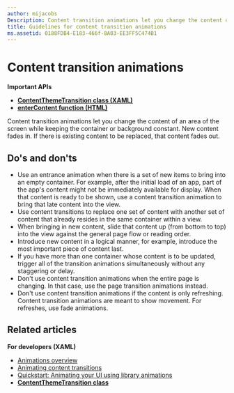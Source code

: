 ```yaml
---
author: mijacobs
Description: Content transition animations let you change the content of an area of the screen while keeping the container or background constant. New content fades in. If there is existing content to be replaced, that content fades out.
title: Guidelines for content transition animations
ms.assetid: 0188FDB4-E183-466f-8A03-EE3FF5C474B1
---
```


# Content transition animations





**Important APIs**

-   [**ContentThemeTransition class (XAML)**](https://msdn.microsoft.com/library/windows/apps/br243104)
-   [**enterContent function (HTML)**](https://msdn.microsoft.com/library/windows/apps/hh701582)

Content transition animations let you change the content of an area of the screen while keeping the container or background constant. New content fades in. If there is existing content to be replaced, that content fades out.

## <span id="Recommendations"></span><span id="recommendations"></span><span id="RECOMMENDATIONS"></span>Do's and don'ts


-   Use an entrance animation when there is a set of new items to bring into an empty container. For example, after the initial load of an app, part of the app's content might not be immediately available for display. When that content is ready to be shown, use a content transition animation to bring that late content into the view.
-   Use content transitions to replace one set of content with another set of content that already resides in the same container within a view.
-   When bringing in new content, slide that content up (from bottom to top) into the view against the general page flow or reading order.
-   Introduce new content in a logical manner, for example, introduce the most important piece of content last.
-   If you have more than one container whose content is to be updated, trigger all of the transition animations simultaneously without any staggering or delay.
-   Don't use content transition animations when the entire page is changing. In that case, use the page transition animations instead.
-   Don't use content transition animations if the content is only refreshing. Content transition animations are meant to show movement. For refreshes, use fade animations.



## <span id="related_topics"></span>Related articles

**For developers (XAML)**
* [Animations overview](https://msdn.microsoft.com/library/windows/apps/mt187350)
* [Animating content transitions](https://msdn.microsoft.com/library/windows/apps/xaml/jj649426)
* [Quickstart: Animating your UI using library animations](https://msdn.microsoft.com/library/windows/apps/xaml/hh452703)
* [**ContentThemeTransition class**](https://msdn.microsoft.com/library/windows/apps/br243104)

 

 






<!--HONumber=Jun16_HO3-->


